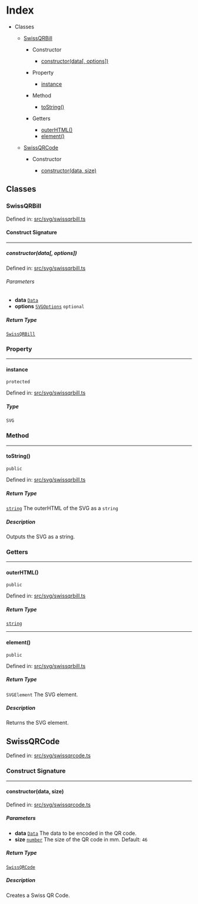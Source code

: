   
# Index
  
- Classes
  
  - [SwissQRBill](#swissqrbill)
  
    - Constructor
  
      - [constructor(data\[, options\])](#constructordata-options)
  
    - Property
  
      - [instance](#instance)
  
    - Method
  
      - [toString()](#tostring)
  
    - Getters
  
      - [outerHTML()](#outerhtml)
      - [element()](#element)
  
  - [SwissQRCode](#swissqrcode)
  
    - Constructor
  
      - [constructor(data, size)](#constructordata-size)
  
## Classes
  
### SwissQRBill
  
Defined in: [src/svg/swissqrbill.ts](../../src/svg/swissqrbill.ts#L13C0)  
  
#### Construct Signature
  
---
  
##### constructor(data\[, options\])
  
Defined in: [src/svg/swissqrbill.ts](../../src/svg/swissqrbill.ts#L24C2)  
  
###### Parameters
  
- **data** [`Data`](./types.md#data)  
- **options** [`SVGOptions`](./types.md#svgoptions) `optional`  
  
##### Return Type
  
[`SwissQRBill`](#swissqrbill)  
  
### Property
  
---
  
#### instance
  
`protected`  
  
Defined in: [src/svg/swissqrbill.ts](../../src/svg/swissqrbill.ts#L15C2)  
  
##### Type
  
`SVG`  
  
### Method
  
---
  
#### toString()
  
`public`  
  
Defined in: [src/svg/swissqrbill.ts](../../src/svg/swissqrbill.ts#L59C2)  
  
##### Return Type
  
[`string`](https://developer.mozilla.org/en-US/docs/Web/JavaScript/Reference/Global_Objects/String) The outerHTML of the SVG as a `string`  
  
##### Description
  
Outputs the SVG as a string.  
  
### Getters
  
---
  
#### outerHTML()
  
`public`  
  
Defined in: [src/svg/swissqrbill.ts](../../src/svg/swissqrbill.ts#L50C2)  
  
##### Return Type
  
[`string`](https://developer.mozilla.org/en-US/docs/Web/JavaScript/Reference/Global_Objects/String)  
  
---
  
#### element()
  
`public`  
  
Defined in: [src/svg/swissqrbill.ts](../../src/svg/swissqrbill.ts#L69C2)  
  
##### Return Type
  
`SVGElement` The SVG element.  
  
##### Description
  
Returns the SVG element.  
  
## SwissQRCode
  
Defined in: [src/svg/swissqrcode.ts](../../src/svg/swissqrcode.ts#L8C0)  
  
### Construct Signature
  
---
  
#### constructor(data, size)
  
Defined in: [src/svg/swissqrcode.ts](../../src/svg/swissqrcode.ts#L15C2)  
  
##### Parameters
  
- **data** [`Data`](./types.md#data) The data to be encoded in the QR code.  
- **size** [`number`](https://developer.mozilla.org/en-US/docs/Web/JavaScript/Reference/Global_Objects/Number) The size of the QR code in mm. Default: `46`  
  
##### Return Type
  
[`SwissQRCode`](#swissqrcode)  
  
##### Description
  
Creates a Swiss QR Code.  
